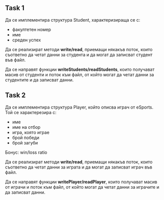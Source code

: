 ## Task 1
Да се имплементира структура Student, характеризираща се с:
- факултетен номер
- име
- среден успех

Да се реализират методи **write/read**, приемащи някакъв поток, които съответно да четат данни за студента и да могат да записват студент във файл.

Да се направят функции **writeStudents/readStudents**, които получават масив от студенти и поток към файл, от който могат да четат данни за студентите и да записват данни. 


## Task 2

Да се имплементира структура Player, който описва играч от eSports. Той се характерезира с:
 - име 
 - име на отбор
 - игра, която играе
 - брой победи
 - брой загуби

Бонус: win/loss ratio

Да се реализират методи **write/read**, приемащи някакъв поток, които съответно да четат данни за играта и да могат да записват играч във файл.

Да се направят функции **writePlayer/readPlayer**, които получават масив от играчи и поток към файл, от който могат да четат данни за играчите и да записват данни.
